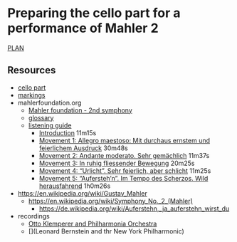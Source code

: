 # Preparing the cello part for a performance of Mahler 2

[PLAN](https://dougapd.atlassian.net/browse/PAUL-160)

## Resources
- [cello part](sheetmusic/imslp/IMSLP26423-PMLP49406-Mahler_-_Symphony_No2_in_C_minor_(cello-part)a.pdf)
- [markings](markings.csv)
- mahlerfoundation.org
  - [Mahler foundation - 2nd symphony](https://mahlerfoundation.org/mahler/compositions/symphony-no-2/)
  - [glossary](https://mahlerfoundation.org/mahler/compositions/zoneless/glossary/)
  - [listening guide](https://mahlerfoundation.org/mahler/listening-guide/)
    - [Introduction](https://mahlerfoundation.org/mahler/listening-guide/introduction/) 11m15s
    - [	Movement 1: Allegro maestoso: Mit durchaus ernstem und feierlichem Ausdruck](https://mahlerfoundation.org/mahler/listening-guide/listening-guide-movement-1-allegro-maestoso-mit-durchaus-ernstem-und-feierlichem-ausdruck/) 30m48s
    - [Movement 2: Andante moderato. Sehr gemächlich](https://mahlerfoundation.org/mahler/listening-guide/listening-guide-movement-2-andante-moderato-sehr-gemachlich/) 11m37s
    - [Movement 3: In ruhig fliessender Bewegung](https://mahlerfoundation.org/mahler/listening-guide/listening-guide-movement-3-in-ruhig-fliessender-bewegung/) 20m25s
    - [Movement 4: “Urlicht”. Sehr feierlich, aber schlicht](https://mahlerfoundation.org/mahler/listening-guide/listening-guide-movement-4-urlicht-sehr-feierlich-aber-schlicht/) 11m25s
    - [Movement 5: “Aufersteh’n”. Im Tempo des Scherzos. Wild herausfahrend](https://mahlerfoundation.org/mahler/listening-guide/listening-guide-movement-5-auferstehn-im-tempo-des-scherzos-wild-herausfahrend/) 1h0m26s
- https://en.wikipedia.org/wiki/Gustav_Mahler
  - https://en.wikipedia.org/wiki/Symphony_No._2_(Mahler)
    - https://de.wikipedia.org/wiki/Auferstehn,_ja_auferstehn_wirst_du
- recordings
  - [Otto Klemperer and Philharmonia Orchestra](https://open.spotify.com/album/5wQkRryEZq0q2HyNXCL3rv?si=8CEdLNdlRcCzHQIlZ-wSNg)
  - [](Leonard Bernstein and thr New York Philharmonic)